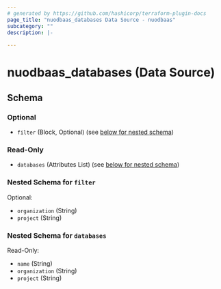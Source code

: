 ```yaml
---
# generated by https://github.com/hashicorp/terraform-plugin-docs
page_title: "nuodbaas_databases Data Source - nuodbaas"
subcategory: ""
description: |-
  
---
```


# nuodbaas_databases (Data Source)





<!-- schema generated by tfplugindocs -->
## Schema

### Optional

- `filter` (Block, Optional) (see [below for nested schema](#nestedblock--filter))

### Read-Only

- `databases` (Attributes List) (see [below for nested schema](#nestedatt--databases))

<a id="nestedblock--filter"></a>
### Nested Schema for `filter`

Optional:

- `organization` (String)
- `project` (String)


<a id="nestedatt--databases"></a>
### Nested Schema for `databases`

Read-Only:

- `name` (String)
- `organization` (String)
- `project` (String)
